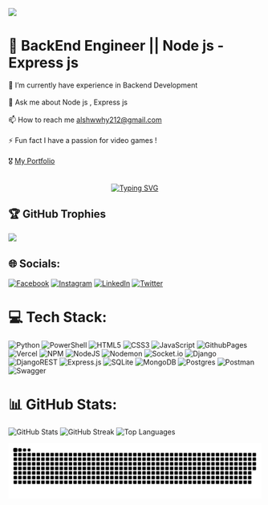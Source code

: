 [![](https://visitcount.itsvg.in/api?id=AhmedDr200&icon=0&color=0)](https://visitcount.itsvg.in)

# 🚀 BackEnd Engineer || Node js - Express js

🌱 I’m currently have experience in Backend Development<br><br>💬 Ask me about Node js , Express js<br><br>📫 How to reach me alshwwhy212@gmail.com<br><br>⚡ Fun fact I have a passion for video games !<br><br> 🎖️ <a href="https://magdy-two.vercel.app/" target="_blank">My Portfolio</a><br><br>

<p align="center">
  <a href="https://git.io/typing-svg">
    <img src="https://readme-typing-svg.demolab.com?font=Fira+Code&weight=900&size=25&pause=1000&color=8CC84B&center=true&vCenter=true&width=600&height=100&lines=Software+Engineering+Student+at+MU%3BBackend+Engineer+with+NodeJS%3B" alt="Typing SVG" />
  </a>
</p>
<p align="center">
  <span style="font-family: 'Segoe UI', Tahoma, Geneva, Verdana, sans-serif; font-weight: bold; font-size: 16px; color: #6C757D;"></span>
</p>


## 🏆 GitHub Trophies
![](https://github-profile-trophy.vercel.app/?username=AhmedDr200&theme=dracula&no-frame=false&no-bg=true&margin-w=4)

## 🌐 Socials:
[![Facebook](https://img.shields.io/badge/Facebook-%231877F2.svg?logo=Facebook&logoColor=white)](https://facebook.com/ahmed.alshwehy.5) [![Instagram](https://img.shields.io/badge/Instagram-%23E4405F.svg?logo=Instagram&logoColor=white)](https://instagram.com/magdy4_1) [![LinkedIn](https://img.shields.io/badge/LinkedIn-%230077B5.svg?logo=linkedin&logoColor=white)](https://www.linkedin.com/in/am412002/) [![Twitter](https://img.shields.io/badge/Twitter-%231DA1F2.svg?logo=Twitter&logoColor=white)](https://twitter.com/ahmed_magdy41) 

# 💻 Tech Stack:
![Python](https://img.shields.io/badge/python-3670A0?style=for-the-badge&logo=python&logoColor=ffdd54) ![PowerShell](https://img.shields.io/badge/PowerShell-%235391FE.svg?style=for-the-badge&logo=powershell&logoColor=white) ![HTML5](https://img.shields.io/badge/html5-%23E34F26.svg?style=for-the-badge&logo=html5&logoColor=white) ![CSS3](https://img.shields.io/badge/css3-%231572B6.svg?style=for-the-badge&logo=css3&logoColor=white) ![JavaScript](https://img.shields.io/badge/javascript-%23323330.svg?style=for-the-badge&logo=javascript&logoColor=%23F7DF1E) ![GithubPages](https://img.shields.io/badge/github%20pages-121013?style=for-the-badge&logo=github&logoColor=white) ![Vercel](https://img.shields.io/badge/vercel-%23000000.svg?style=for-the-badge&logo=vercel&logoColor=white) ![NPM](https://img.shields.io/badge/NPM-%23CB3837.svg?style=for-the-badge&logo=npm&logoColor=white) ![NodeJS](https://img.shields.io/badge/node.js-6DA55F?style=for-the-badge&logo=node.js&logoColor=white) ![Nodemon](https://img.shields.io/badge/NODEMON-%23323330.svg?style=for-the-badge&logo=nodemon&logoColor=%BBDEAD) ![Socket.io](https://img.shields.io/badge/Socket.io-black?style=for-the-badge&logo=socket.io&badgeColor=010101) ![Django](https://img.shields.io/badge/django-%23092E20.svg?style=for-the-badge&logo=django&logoColor=white) ![DjangoREST](https://img.shields.io/badge/DJANGO-REST-ff1709?style=for-the-badge&logo=django&logoColor=white&color=ff1709&labelColor=gray) ![Express.js](https://img.shields.io/badge/express.js-%23404d59.svg?style=for-the-badge&logo=express&logoColor=%2361DAFB) ![SQLite](https://img.shields.io/badge/sqlite-%2307405e.svg?style=for-the-badge&logo=sqlite&logoColor=white) ![MongoDB](https://img.shields.io/badge/MongoDB-%234ea94b.svg?style=for-the-badge&logo=mongodb&logoColor=white) ![Postgres](https://img.shields.io/badge/postgres-%23316192.svg?style=for-the-badge&logo=postgresql&logoColor=white) ![Postman](https://img.shields.io/badge/Postman-FF6C37?style=for-the-badge&logo=postman&logoColor=white) ![Swagger](https://img.shields.io/badge/-Swagger-%23Clojure?style=for-the-badge&logo=swagger&logoColor=white)
# 📊 GitHub Stats:
![GitHub Stats](https://github-readme-stats.vercel.app/api?username=AhmedDr200&theme=dracula&hide_border=true&include_all_commits=false&count_private=false)
![GitHub Streak](https://github-readme-streak-stats.herokuapp.com/?user=AhmedDr200&theme=dracula&hide_border=true)
![Top Languages](https://github-readme-stats.vercel.app/api/top-langs/?username=AhmedDr200&theme=dracula&hide_border=true&include_all_commits=false&count_private=false&layout=compact)


<img src="https://raw.githubusercontent.com/pythondeveloper6/pythondeveloper6/output/snake.svg" alt="Snake animation" />


  
<!-- Proudly created with GPRM ( https://gprm.itsvg.in ) -->
